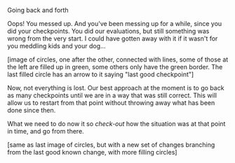  Going back and forth

Oops! You messed up. And you've been messing up for a while, since you did your checkpoints. You did our evaluations, but still something was wrong from the very start. I could have gotten away with it if it wasn't for you meddling kids and your dog...

[image of circles, one after the other, connected with lines, some of those at the left are filled up in green, some others only have the green border. The last filled circle has an arrow to it saying "last good checkpoint"]

Now, not everything is lost. Our best approach at the moment is to go back as many checkpoints until we are in a way that was still correct. This will allow us to restart from that point without throwing away what has been done since then.

What we need to do now it so _check-out_ how the situation was at that point in time, and go from there.

[same as last image of circles, but with a new set of changes branching from the last good known change, with more filling circles]

  
